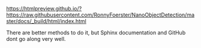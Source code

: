 https://htmlpreview.github.io/?https://raw.githubusercontent.com/RonnyFoerster/NanoObjectDetection/master/docs/_build/html/index.html

There are better methods to do it, but Sphinx documentation and GitHub dont go along very well.

